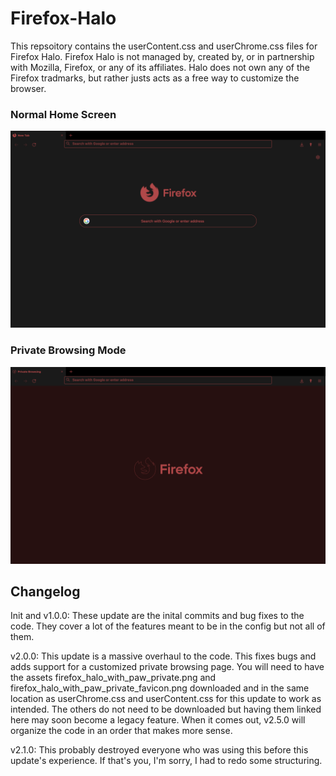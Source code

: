 # Firefox-Halo
This repsoitory contains the userContent.css and userChrome.css files for Firefox Halo. Firefox Halo is not managed by, created by, or in partnership with Mozilla, Firefox, or any of its affiliates. Halo does not own any of the Firefox tradmarks, but rather justs acts as a free way to customize the browser.

### Normal Home Screen
![Normal Home Screen](/normal_home_screen.png)

### Private Browsing Mode
![Private Browsing Mode](/private_browsing_mode.png)


## Changelog
Init and v1.0.0: These update are the inital commits and bug fixes to the code. They cover a lot of the features meant to be in the config but not all of them.

v2.0.0: This update is a massive overhaul to the code. This fixes bugs and adds support for a customized private browsing page. You will need to have the assets firefox_halo_with_paw_private.png and firefox_halo_with_paw_private_favicon.png downloaded and in the same location as userChrome.css and userContent.css for this update to work as intended. The others do not need to be downloaded but having them linked here may soon become a legacy feature. When it comes out, v2.5.0 will organize the code in an order that makes more sense.

v2.1.0: This probably destroyed everyone who was using this before this update's experience. If that's you, I'm sorry, I had to redo some structuring.
